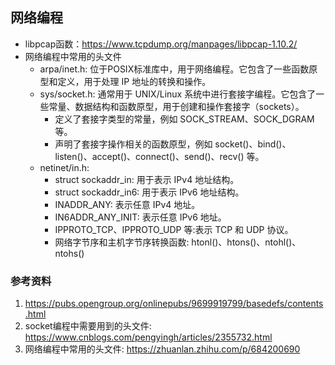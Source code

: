 ## 网络编程
* libpcap函数：https://www.tcpdump.org/manpages/libpcap-1.10.2/
* 网络编程中常用的头文件
    * arpa/inet.h: 位于POSIX标准库中，用于网络编程。它包含了一些函数原型和定义，用于处理 IP 地址的转换和操作。
    * sys/socket.h: 通常用于 UNIX/Linux 系统中进行套接字编程。它包含了一些常量、数据结构和函数原型，用于创建和操作套接字（sockets）。
        * 定义了套接字类型的常量，例如 SOCK_STREAM、SOCK_DGRAM 等。
        * 声明了套接字操作相关的函数原型，例如 socket()、bind()、listen()、accept()、connect()、send()、recv() 等。
    * netinet/in.h:
        * struct sockaddr_in: 用于表示 IPv4 地址结构。
        * struct sockaddr_in6: 用于表示 IPv6 地址结构。
        * INADDR_ANY: 表示任意 IPv4 地址。
        * IN6ADDR_ANY_INIT: 表示任意 IPv6 地址。
        * IPPROTO_TCP、IPPROTO_UDP 等:表示 TCP 和 UDP 协议。
        * 网络字节序和主机字节序转换函数: htonl()、htons()、ntohl()、ntohs()


### 参考资料
1. https://pubs.opengroup.org/onlinepubs/9699919799/basedefs/contents.html
1. socket编程中需要用到的头文件: https://www.cnblogs.com/pengyingh/articles/2355732.html
1. 网络编程中常用的头文件: https://zhuanlan.zhihu.com/p/684200690
